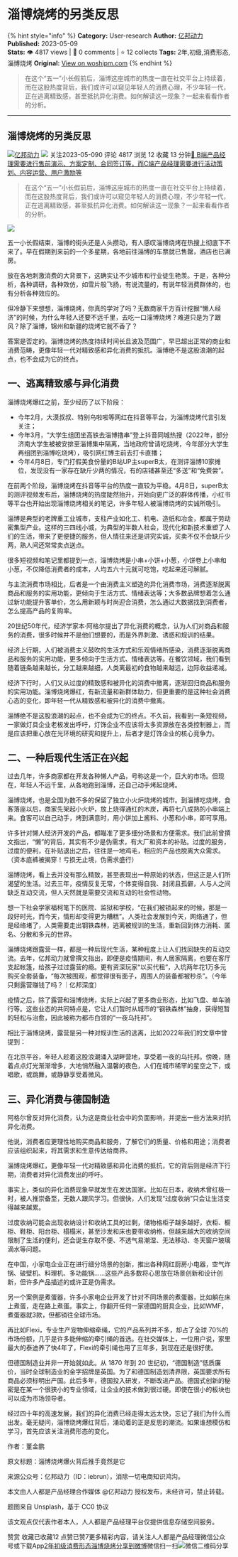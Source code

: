 # 淄博烧烤的另类反思
{% hint style="info" %}
**Category:** User-research
**Author:** [亿邦动力](https://www.woshipm.com/u/1444962)
**Published:** 2023-05-09  
**Stats:** 👁️ 4817 views | 💬 0 comments | ⭐ 12 collects
**Tags:** 2年,初级,消费形态,淄博烧烤
**Original:** [View on woshipm.com](https://www.woshipm.com/user-research/5821950.html)
{% endhint %}
> 在这个“五一”小长假前后，淄博这座城市的热度一直在社交平台上持续着，而在这股热度背后，我们或许可以窥见年轻人的消费心理，不少年轻一代，正在逃离精致感，甚至抵抗异化消费。如何解读这一现象？一起来看看作者的分析。

---

## 淄博烧烤的另类反思

[![](https://static.woshipm.com/passportAvatar_20220706_143154.jpg?imageView2/1/w/72/h/72/q/100)](https://www.woshipm.com/u/1444962)[亿邦动力](https://www.woshipm.com/u/1444962) ![](https://static.woshipm.com/tag/1122_1@2x.png) 关注2023-05-090 评论 4817 浏览 12 收藏 13 分钟[🔗 B端产品经理需要进行售前演示、方案定制、合同签订等，而C端产品经理需要进行活动策划、内容运营、用户激励等](https://ke.qidianla.com/courses/bcpm)

> 在这个“五一”小长假前后，淄博这座城市的热度一直在社交平台上持续着，而在这股热度背后，我们或许可以窥见年轻人的消费心理，不少年轻一代，正在逃离精致感，甚至抵抗异化消费。如何解读这一现象？一起来看看作者的分析。

![](https://image.woshipm.com/wp-files/2023/05/DOUL354XTcz5kwr9xJj6.jpg)

五一小长假结束，淄博的街头还是人头攒动，有人感叹淄博烧烤在热搜上彻底下不来了。早在假期到来前的一个多星期，各地前往淄博的车票就已售罄，酒店也已满房。

放在各地刺激消费的大背景下，这确实让不少城市和行业徒生艳羡。于是，各种分析，各种调研，各种效仿，如雪片般飞扬，有说流量的，有说年轻消费群体的，也有分析各种效应的。

但冷静下来想想，淄博烧烤，你真的学对了吗？无数商家千方百计挖掘“懒人经济”的时候，为什么年轻人还要不远千里，去吃一口淄博烧烤？难道只是为了跟风？除了淄博，锦州和新疆的烧烤它就不香了？

答案是否定的。淄博烧烤的热度持续时间长且波及范围广，早已超出正常的商业和消费范畴，更像年轻一代对精致感和异化消费的抵抗。淄博绝不是这股浪潮的起点，也不会成为它的终点。

## 一、逃离精致感与异化消费

淄博烧烤爆红之前，至少经历了以下阶段：

*   今年2月，大漠叔叔、特别乌啦啦等网红在抖音等平台，为淄博烧烤代言引发关注；
*   今年3月，“大学生组团坐高铁去淄博撸串”登上抖音同城热搜（2022年，部分济南大学生被被安排至淄博集中隔离，当地政府曾请吃烧烤，今年部分大学生再组团到淄博吃烧烤），吸引网红博主前去打卡直播；
*   今年4月8日，专门打假美食份量的B站UP主superB太，在测评淄博10家摊位，发现没有一家存在缺斤少两的情况，有的店铺甚至还“多送”和“免费尝”。

在前两个阶段，淄博烧烤在抖音等平台的热度一直较为平稳。4月8日，superB太的测评视频发布后，淄博烧烤的热度陡然抬升，开始向更广泛的群体传播，小红书等平台也开始出现淄博烧烤相关的笔记，许多年轻人被淄博烧烤的实诚所吸引。

淄博是典型的老牌重工业城市，支柱产业如化工、机电、造纸和冶金，都属于劳动密集型产业。这样的三四线小城，为典型的半数人社会，现代化和新技术重塑了人们的生活，带来了更便捷的服务，但人情往来还是讲究实诚，买卖不仅不会缺斤少两，熟人间还常常卖点送点。

很多短视频和笔记里都提到一点，淄博烧烤是小串+小饼+小葱，小饼卷上小串和小葱，不仅降低消费者的成本，人均五六十元就可吃饱，吃起来还可解腻。

与主流消费市场相比，后者是一个由消费主义塑造的异化消费市场，消费逐渐脱离商品和服务的实用功能，更倾向于生活方式、情绪表达等；大多数品牌想着怎么通过新功能提升客单价，怎么用新颖与时尚迎合消费，怎么通过大数据找到消费者，怎么提高产品的复购率。

20世纪50年代，经济学家本·阿格尔提出了异化消费的概念，认为人们对商品和服务的消费，很多时候并不是他们想要的，而是外界刺激、诱惑和规训的结果。

经济上行期，人们被消费主义鼓吹的生活方式和乐观情绪所感染，消费逐渐脱离商品和服务的实用功能，更多倾向于生活方式、情绪表达等。在餐饮领域，我们看到随着链条越来越长，分工越来越细，人类离最初的食物越来越远，边际收益递减。

经济下行时，人们又从过度的精致感和被异化的消费中撤离，逐渐回归商品和服务的实用功能。淄博烧烤爆红，有新流量和新群体助力，但更重要的是这种社会消费心态的变化，即年轻一代从精致感和被异化的消费中撤离。

淄博绝不是这股浪潮的起点，也不会成为它的终点。不久前，我看到一条短视频，一家做灯具企业老板发出呼吁，灯饰企业不应该将太多资源放在各类控制器上，而是应该把重心放在光环境的研究和提升上，后者才是灯饰企业的核心竞争力。

## 二、一种后现代生活正在兴起

过去几年，许多商家都在开发各种懒人产品，号称这是一个，巨大的市场。但现在，年轻人不远千里，从各地跑到淄博，还自己动手烤起烧烤。

淄博烧烤，也是全国为数不多的保留了独立小火炉烧烤的城市。到淄博吃烧烤，食客落座以后，商家先架起小火炉，放上烧得通红的木炭，再将七八成熟的小串端上来。食客可以自己动手，烤到满意时，用小饼加上酱料、小葱和小串，即可享用。

许多针对懒人经济开发的产品，都瞄准了更多细分场景和方便需求。我们此前曾撰文指出，“懒”的背后，其实有不少是伪需求，有大厂和资本的补贴。过度的服务，过度的便利，在补贴退出之后，往往是一地鸡毛，相应的产品也脱离大众需求。（资本底裤被揭穿！亏损无止境，伪需求盛行）

淄博烧烤，看上去并没有那么精致，甚至表现出一种原始的状态，但这正是人们所渴望的生活。过去三年，疫情反复无常，个体变得自我、封闭且孤僻，人与人之间缺乏互动交流，但人天然就是需要交流和互动的社会性动物。

想一下社会学家福柯笔下的医院、监狱和学校，“在我们被锁起来的时候，那是一段好时光，而今天，情形却变得更为糟糕”。人类社会发展到今天，网络通了，但是经络堵了，人类需要走出钢铁森林，逃离被规训的生活，重新回到体力消耗、匿名、分散和多元的世界。

淄博烧烤跟露营一样，都是一种后现代生活，某种程度上让人们找回缺失的互动交流。去年，亿邦动力就曾撰文指出，即便是疫情期间，有人居家隔离，也要在客厅支起帐篷，给孩子过过露营的瘾。更有资深玩家“以买代租”，入坑两年花1万多元购买全套装备，“每次被围观，都觉得很有面子，周围人的装备都被秒杀”。（今年只剩露营赚钱了吗？｜亿邦深度）

疫情之后，除了露营和淄博烧烤，实际上兴起了更多商业形态，比如飞盘、单车骑行等。这些业态的共同特点是，它让人们暂时从城市的“钢铁森林”抽身，获得短暂的轻松与治愈，因此被称为都市白领的“一夜乌托邦”。

相比于淄博烧烤，露营是另一种对规训生活的逃离，比如2022年我们的文章中曾提到：

在北京平谷，年轻人趁着这股浪潮涌入湖畔营地，享受着一夜的乌托邦。傍晚，随着点点灯光渐渐增多，大地悄然融入温馨的夜色，人们在城市稀罕的星空之下，或唱歌，或跳舞，或静静享受着微风。

## 三、异化消费与德国制造

阿格尔曾反对异化消费，认为这是商业社会中的负面影响，并提出一些方法来对抗异化消费。

他说，消费者应更理性地购买商品和服务，了解它们的质量、价格和用途；消费者应该组织起来，将其需求和生意传达给商界。

淄博烧烤爆红，更像年轻一代对精致感和异化消费的抵抗，它的背后则是经济下行期，消费者对异化消费发出的呼吁。

事实上，类似的异化消费现象早就发生在发达国家。比如在日本，收纳术曾红极一时，被人推崇备至，无数人跟风学习。但很快，人们发现“过度收纳”只会让生活变得越来越累。

过度收纳可能会出现收纳设计和收纳工具的过剩，储物格柜子越多越好，衣柜、橱柜、鞋柜、阳台柜、榻榻米，甚至沙发和床也要带收纳格，但越来越大的收纳空间限制了生活的便利，还会诞生存取不便、不透气易潮湿、无法移动、冬天窗户玻璃滴水等问题。

在中国，小家电企业正在进行细分场景的创新，推出各种网红厨房小电器，空气炸锅、破壁机、料理机、多功能锅……这些产品多数将心思放在场景创新和设计创新，但许多产品描述的或许正是伪需求。

另一个案例是煮蛋器，许多小家电企业开发了针对不同场景的煮蛋器，比如躺在床上煮蛋，走在路上煮蛋。事实上，你翻开任何一家德国的厨具企业，比如WMF，煮蛋器就3款，但都销往全球市场。

再比如Flexi，专业生产宠物伸缩牵绳，它的产品系列并不多，却占了全球 70%的市场份额，几乎是许多能伸缩的牵引绳的首选。在社交媒体上，一位用户说，家里最大的泰迪养了快4年了，Flexi的牵引绳也用了三年多，到现在还是很好使。

但德国制造业并非一开始就如此。从 1870 年到 20 世纪初，“德国制造”低质廉价，当时全球制造业的金字招牌是英国。为了和德国制造划清界限，英国要求所有商品必须标明出产国。此后多年，德国投入研发，不断改进产品。德国式创新的秘密是在某一个很狭小的专业领域，让企业的技术做到很过硬。即使在很小的板块也可以成为市场领导者。

经过四十年的高速发展，我们的异化消费已经走得太远太快，忘记了我们为什么而出发。毫无疑问，淄博烧烤爆红背后，涌动着的正是反思的潮流。如果谁想模仿和学习，首先应该关注消费形态的变化。

作者：董金鹏

原文标题：淄博烧烤爆火背后推手竟然是它

来源公众号：亿邦动力（ID：iebrun），消除一切电商知识鸿沟。

本文由人人都是产品经理合作媒体 @亿邦动力 授权发布，未经许可，禁止转载。

题图来自 Unsplash，基于 CC0 协议

该文观点仅代表作者本人，人人都是产品经理平台仅提供信息存储空间服务。

赞赏 收藏已收藏12 点赞已赞7更多精彩内容，请关注人人都是产品经理微信公众号或下载App[2年](https://www.woshipm.com/tag/2%e5%b9%b4)[初级](https://www.woshipm.com/tag/%e5%88%9d%e7%ba%a7)[消费形态](https://www.woshipm.com/tag/%e6%b6%88%e8%b4%b9%e5%bd%a2%e6%80%81)[淄博烧烤](https://www.woshipm.com/tag/%e6%b7%84%e5%8d%9a%e7%83%a7%e7%83%a4)[分享到微博](https://service.weibo.com/share/share.php?appkey=2775287854&title=淄博烧烤的另类反思&url=https://www.woshipm.com/user-research/5821950.html&pic=https://image.woshipm.com/wp-files/2023/05/DOUL354XTcz5kwr9xJj6.jpg)微信扫一扫![微信二维码](https://api.pwmqr.com/qrcode/create/?url=https://www.woshipm.com/user-research/5821950.html)分享